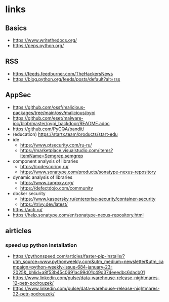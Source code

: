 # links
## Basics
- https://www.writethedocs.org/
- https://peps.python.org/

## RSS
- https://feeds.feedburner.com/TheHackersNews
- https://blog.python.org/feeds/posts/default?alt=rss

## AppSec
- https://github.com/ossf/malicious-packages/tree/main/osv/malicious/pypi
- https://github.com/eset/malware-ioc/blob/master/pypi_backdoor/README.adoc
- https://github.com/PyCQA/bandit/
- (education) https://startx.team/products/start-edu
- ide
  - https://www.ptsecurity.com/ru-ru/
  - https://marketplace.visualstudio.com/items?itemName=Semgrep.semgrep
- component analysis of libraries
  - https://codescoring.ru/
  - https://www.sonatype.com/products/sonatype-nexus-repository
- dynamic analysis of libraries
  - https://www.zaproxy.org/
  - https://defectdojo.com/community
- docker security
  - https://www.kaspersky.ru/enterprise-security/container-security
  - https://trivy.dev/latest/
- https://acti.ru/
- https://help.sonatype.com/en/sonatype-nexus-repository.html


## airticles
### speed up python installation
- https://pythonspeed.com/articles/faster-pip-installs/?utm_source=www.pythonweekly.com&utm_medium=newsletter&utm_campaign=python-weekly-issue-684-january-23-2025&_bhlid=a8f53b45c0691ac99d01c49d374eeedbc6dacb01
- https://www.linkedin.com/pulse/data-warehouse-release-nightmares-12-petr-podrouzek/
- https://www.linkedin.com/pulse/data-warehouse-release-nightmares-22-petr-podrouzek/
